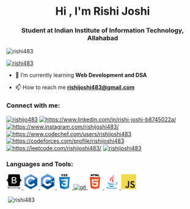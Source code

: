 <h1 align="center">Hi <span><img src"https://media.tenor.com/z2xJqhCpneIAAAAM/wave-hand.gif"></span>, I'm Rishi Joshi</h1>
<h3 align="center">Student at Indian Institute of Information Technology, Allahabad</h3>

<p align="left"> <img src="https://komarev.com/ghpvc/?username=rishi483&label=Profile%20views&color=0e75b6&style=flat" alt="rishi483" /> </p>

<p align="left"> <a href="https://github.com/ryo-ma/github-profile-trophy"><img src="https://github-profile-trophy.vercel.app/?username=rishi483" alt="rishi483" /></a> </p>

- 🌱 I’m currently learning **Web Development and DSA**

- 📫 How to reach me **rishijoshi483@gmail.com**

<h3 align="left">Connect with me:</h3>
<p align="left">
<a href="https://twitter.com/rishijo483" target="blank"><img align="center" src="https://raw.githubusercontent.com/rahuldkjain/github-profile-readme-generator/master/src/images/icons/Social/twitter.svg" alt="rishijo483" height="30" width="40" /></a>
<a href="https://linkedin.com/in/https://www.linkedin.com/in/rishi-joshi-b8745022a/" target="blank"><img align="center" src="https://raw.githubusercontent.com/rahuldkjain/github-profile-readme-generator/master/src/images/icons/Social/linked-in-alt.svg" alt="https://www.linkedin.com/in/rishi-joshi-b8745022a/" height="30" width="40" /></a>
<a href="https://instagram.com/https://www.instagram.com/rishijoshi483/" target="blank"><img align="center" src="https://raw.githubusercontent.com/rahuldkjain/github-profile-readme-generator/master/src/images/icons/Social/instagram.svg" alt="https://www.instagram.com/rishijoshi483/" height="30" width="40" /></a>
<a href="https://www.codechef.com/users/https://www.codechef.com/users/rishijoshi483" target="blank"><img align="center" src="https://cdn.jsdelivr.net/npm/simple-icons@3.1.0/icons/codechef.svg" alt="https://www.codechef.com/users/rishijoshi483" height="30" width="40" /></a>
<a href="https://codeforces.com/profile/https://codeforces.com/profile/rishijoshi483" target="blank"><img align="center" src="https://raw.githubusercontent.com/rahuldkjain/github-profile-readme-generator/master/src/images/icons/Social/codeforces.svg" alt="https://codeforces.com/profile/rishijoshi483" height="30" width="40" /></a>
<a href="https://www.leetcode.com/https://leetcode.com/rishijoshi483/" target="blank"><img align="center" src="https://raw.githubusercontent.com/rahuldkjain/github-profile-readme-generator/master/src/images/icons/Social/leet-code.svg" alt="https://leetcode.com/rishijoshi483/" height="30" width="40" /></a>
<a href="https://auth.geeksforgeeks.org/user/rishijoshi483" target="blank"><img align="center" src="https://raw.githubusercontent.com/rahuldkjain/github-profile-readme-generator/master/src/images/icons/Social/geeks-for-geeks.svg" alt="rishijoshi483" height="30" width="40" /></a>
</p>

<h3 align="left">Languages and Tools:</h3>
<p align="left"> <a href="https://getbootstrap.com" target="_blank" rel="noreferrer"> <img src="https://raw.githubusercontent.com/devicons/devicon/master/icons/bootstrap/bootstrap-plain-wordmark.svg" alt="bootstrap" width="40" height="40"/> </a> <a href="https://www.cprogramming.com/" target="_blank" rel="noreferrer"> <img src="https://raw.githubusercontent.com/devicons/devicon/master/icons/c/c-original.svg" alt="c" width="40" height="40"/> </a> <a href="https://www.w3schools.com/cpp/" target="_blank" rel="noreferrer"> <img src="https://raw.githubusercontent.com/devicons/devicon/master/icons/cplusplus/cplusplus-original.svg" alt="cplusplus" width="40" height="40"/> </a> <a href="https://www.w3schools.com/css/" target="_blank" rel="noreferrer"> <img src="https://raw.githubusercontent.com/devicons/devicon/master/icons/css3/css3-original-wordmark.svg" alt="css3" width="40" height="40"/> </a>  <a href="https://git-scm.com/" target="_blank" rel="noreferrer"> <img src="https://www.vectorlogo.zone/logos/git-scm/git-scm-icon.svg" alt="git" width="40" height="40"/> </a> <a href="https://www.w3.org/html/" target="_blank" rel="noreferrer"> <img src="https://raw.githubusercontent.com/devicons/devicon/master/icons/html5/html5-original-wordmark.svg" alt="html5" width="40" height="40"/> </a> <a href="https://www.java.com" target="_blank" rel="noreferrer"> <img src="https://raw.githubusercontent.com/devicons/devicon/master/icons/java/java-original.svg" alt="java" width="40" height="40"/> </a> <a href="https://developer.mozilla.org/en-US/docs/Web/JavaScript" target="_blank" rel="noreferrer"> <img src="https://raw.githubusercontent.com/devicons/devicon/master/icons/javascript/javascript-original.svg" alt="javascript" width="40" height="40"/> </a> 

<p>&nbsp;<img align="center" src="https://github-readme-stats.vercel.app/api?username=rishi483&show_icons=true&locale=en" alt="rishi483" /></p>
